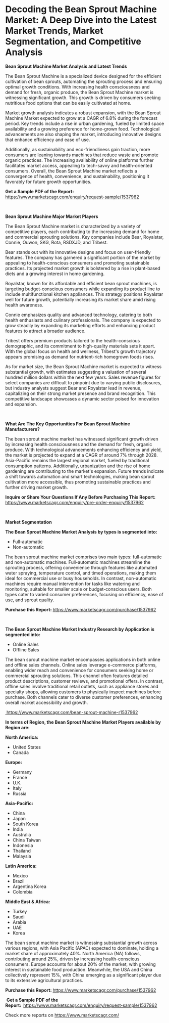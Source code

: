 <p><h1>Decoding the Bean Sprout Machine Market: A Deep Dive into the Latest Market Trends, Market Segmentation, and Competitive Analysis</h1></p><p><strong>Bean Sprout Machine Market Analysis and Latest Trends</strong></p>
<p><p>The Bean Sprout Machine is a specialized device designed for the efficient cultivation of bean sprouts, automating the sprouting process and ensuring optimal growth conditions. With increasing health consciousness and demand for fresh, organic produce, the Bean Sprout Machine market is witnessing significant growth. This growth is driven by consumers seeking nutritious food options that can be easily cultivated at home.</p><p>Market growth analysis indicates a robust expansion, with the Bean Sprout Machine Market expected to grow at a CAGR of 6.8% during the forecast period. Key trends include a rise in urban gardening, fueled by limited space availability and a growing preference for home-grown food. Technological advancements are also shaping the market, introducing innovative designs that enhance efficiency and ease of use.</p><p>Additionally, as sustainability and eco-friendliness gain traction, more consumers are leaning towards machines that reduce waste and promote organic practices. The increasing availability of online platforms further facilitates market access, appealing to tech-savvy and health-oriented consumers. Overall, the Bean Sprout Machine market reflects a convergence of health, convenience, and sustainability, positioning it favorably for future growth opportunities.</p></p>
<p><strong>Get a Sample PDF of the Report:&nbsp;</strong> <a href="https://www.marketscagr.com/enquiry/request-sample/1537962?utm_campaign=2770&utm_medium=2&utm_source=Github&utm_content=ia&utm_term=10042025&utm_id=bean-sprout-machine">https://www.marketscagr.com/enquiry/request-sample/1537962</a></p>
<p>&nbsp;</p>
<p><strong>Bean Sprout Machine Major Market Players</strong></p>
<p><p>The Bean Sprout Machine market is characterized by a variety of competitive players, each contributing to the increasing demand for home and commercial sprouting solutions. Key companies include Bear, Royalstar, Connie, Ouwon, SKG, Rota, RSDXJD, and Tribest. </p><p>Bear stands out with its innovative designs and focus on user-friendly features. The company has garnered a significant portion of the market by appealing to health-conscious consumers and promoting sustainable practices. Its projected market growth is bolstered by a rise in plant-based diets and a growing interest in home gardening.</p><p>Royalstar, known for its affordable and efficient bean sprout machines, is targeting budget-conscious consumers while expanding its product line to include multifunctional kitchen appliances. This strategy positions Royalstar well for future growth, potentially increasing its market share amid rising health awareness.</p><p>Connie emphasizes quality and advanced technology, catering to both health enthusiasts and culinary professionals. The company is expected to grow steadily by expanding its marketing efforts and enhancing product features to attract a broader audience.</p><p>Tribest offers premium products tailored to the health-conscious demographic, and its commitment to high-quality materials sets it apart. With the global focus on health and wellness, Tribest's growth trajectory appears promising as demand for nutrient-rich homegrown foods rises.</p><p>As for market size, the Bean Sprout Machine market is expected to witness substantial growth, with estimates suggesting a valuation of several hundred million dollars within the next few years. Sales revenue figures for select companies are difficult to pinpoint due to varying public disclosures, but industry analysts suggest Bear and Royalstar lead in revenue, capitalizing on their strong market presence and brand recognition. This competitive landscape showcases a dynamic sector poised for innovation and expansion.</p></p>
<p>&nbsp;</p>
<p><strong>What Are The Key Opportunities For Bean Sprout Machine Manufacturers?</strong></p>
<p><p>The bean sprout machine market has witnessed significant growth driven by increasing health consciousness and the demand for fresh, organic produce. With technological advancements enhancing efficiency and yield, the market is projected to expand at a CAGR of around 7% through 2028. Asia-Pacific remains the largest regional market, fueled by traditional consumption patterns. Additionally, urbanization and the rise of home gardening are contributing to the market's expansion. Future trends indicate a shift towards automation and smart technologies, making bean sprout cultivation more accessible, thus promoting sustainable practices and further driving market growth.</p></p>
<p><strong>Inquire or Share Your Questions If Any Before Purchasing This Report:</strong> <a href="https://www.marketscagr.com/enquiry/pre-order-enquiry/1537962?utm_campaign=2770&utm_medium=2&utm_source=Github&utm_content=ia&utm_term=10042025&utm_id=bean-sprout-machine">https://www.marketscagr.com/enquiry/pre-order-enquiry/1537962</a></p>
<p>&nbsp;</p>
<p><strong>Market Segmentation</strong></p>
<p><strong>The Bean Sprout Machine Market Analysis by types is segmented into:</strong></p>
<p><ul><li>Full-automatic</li><li>Non-automatic</li></ul></p>
<p><p>The bean sprout machine market comprises two main types: full-automatic and non-automatic machines. Full-automatic machines streamline the sprouting process, offering convenience through features like automated water spraying, temperature control, and timed operations, making them ideal for commercial use or busy households. In contrast, non-automatic machines require manual intervention for tasks like watering and monitoring, suitable for smaller scale or budget-conscious users. Both types cater to varied consumer preferences, focusing on efficiency, ease of use, and sprout quality.</p></p>
<p><strong>Purchase this Report:&nbsp;</strong><a href="https://www.marketscagr.com/purchase/1537962?utm_campaign=2770&utm_medium=2&utm_source=Github&utm_content=ia&utm_term=10042025&utm_id=bean-sprout-machine">https://www.marketscagr.com/purchase/1537962</a></p>
<p>&nbsp;</p>
<p><strong>The Bean Sprout Machine Market Industry Research by Application is segmented into:</strong></p>
<p><ul><li>Online Sales</li><li>Offline Sales</li></ul></p>
<p><p>The bean sprout machine market encompasses applications in both online and offline sales channels. Online sales leverage e-commerce platforms, enabling wider reach and convenience for consumers seeking home or commercial sprouting solutions. This channel often features detailed product descriptions, customer reviews, and promotional offers. In contrast, offline sales involve traditional retail outlets, such as appliance stores and specialty shops, allowing customers to physically inspect machines before purchase. Both channels cater to diverse customer preferences, enhancing overall market accessibility and growth.</p></p>
<p><a href="https://www.marketscagr.com/bean-sprout-machine-r1537962?utm_campaign=2770&utm_medium=2&utm_source=Github&utm_content=ia&utm_term=10042025&utm_id=bean-sprout-machine">&nbsp;https://www.marketscagr.com/bean-sprout-machine-r1537962</a></p>
<p><strong>In terms of Region, the Bean Sprout Machine Market Players available by Region are:</strong></p>
<p>
    <p> <strong> North America: </strong>
        <ul>
            <li>United States</li>
            <li>Canada</li>
        </ul>
        </p> 
    <p> <strong> Europe: </strong>
        <ul>
            <li>Germany</li>
            <li>France</li>
            <li>U.K.</li>
            <li>Italy</li>
            <li>Russia</li>
        </ul>
        </p> 
    <p> <strong> Asia-Pacific: </strong>
        <ul>
            <li>China</li>
            <li>Japan</li>
            <li>South Korea</li>
            <li>India</li>
            <li>Australia</li>
            <li>China Taiwan</li>
            <li>Indonesia</li>
            <li>Thailand</li>
            <li>Malaysia</li>
        </ul>
        </p> 
    <p> <strong> Latin America: </strong>
        <ul>
            <li>Mexico</li>
            <li>Brazil</li>
            <li>Argentina Korea</li>
            <li>Colombia</li>
        </ul>
        </p> 
    <p> <strong> Middle East & Africa: </strong>
        <ul>
            <li>Turkey</li>
            <li>Saudi</li>
            <li>Arabia</li>
            <li>UAE</li>
            <li>Korea</li>
        </ul>
    </p>
    </p>
<p><p>The bean sprout machine market is witnessing substantial growth across various regions, with Asia Pacific (APAC) expected to dominate, holding a market share of approximately 40%. North America (NA) follows, contributing around 25%, driven by increasing health-conscious consumers. Europe accounts for about 20% of the market, with growing interest in sustainable food production. Meanwhile, the USA and China collectively represent 15%, with China emerging as a significant player due to its extensive agricultural practices.</p></p>
<p><strong>Purchase this Report: </strong><a href="https://www.marketscagr.com/purchase/1537962?utm_campaign=2770&utm_medium=2&utm_source=Github&utm_content=ia&utm_term=10042025&utm_id=bean-sprout-machine">https://www.marketscagr.com/purchase/1537962</a></p>
<p>&nbsp;<strong>Get a Sample PDF of the Report:&nbsp;&nbsp;</strong><a href="https://www.marketscagr.com/enquiry/request-sample/1537962?utm_campaign=2770&utm_medium=2&utm_source=Github&utm_content=ia&utm_term=10042025&utm_id=bean-sprout-machine">https://www.marketscagr.com/enquiry/request-sample/1537962</a></p>
<p><strong></strong></p>
<p>Check more reports on <a href="https://www.marketscagr.com/?utm_campaign=2770&utm_medium=2&utm_source=Github&utm_content=ia&utm_term=10042025&utm_id=bean-sprout-machine">https://www.marketscagr.com/</a></p>